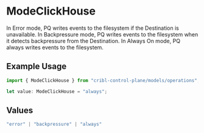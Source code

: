 # ModeClickHouse

In Error mode, PQ writes events to the filesystem if the Destination is unavailable. In Backpressure mode, PQ writes events to the filesystem when it detects backpressure from the Destination. In Always On mode, PQ always writes events to the filesystem.

## Example Usage

```typescript
import { ModeClickHouse } from "cribl-control-plane/models/operations";

let value: ModeClickHouse = "always";
```

## Values

```typescript
"error" | "backpressure" | "always"
```